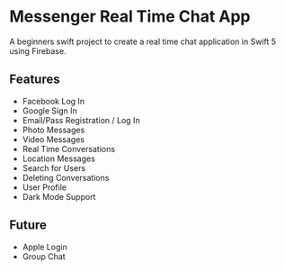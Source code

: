 # Messenger Real Time Chat App
A beginners swift project to create a real time chat application in Swift 5 using Firebase.
## Features
* Facebook Log In
* Google Sign In
* Email/Pass Registration / Log In
* Photo Messages
* Video Messages
* Real Time Conversations
* Location Messages
* Search for Users
* Deleting Conversations
* User Profile
* Dark Mode Support
## Future
* Apple Login
* Group Chat

